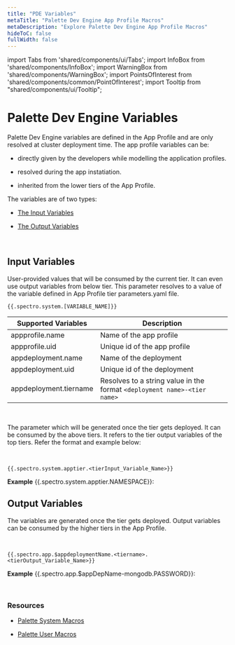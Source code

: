 ```yaml
---
title: "PDE Variables"
metaTitle: "Palette Dev Engine App Profile Macros"
metaDescription: "Explore Palette Dev Engine App Profile Macros"
hideToC: false
fullWidth: false
---
```


import Tabs from 'shared/components/ui/Tabs';
import InfoBox from 'shared/components/InfoBox';
import WarningBox from 'shared/components/WarningBox';
import PointsOfInterest from 'shared/components/common/PointOfInterest';
import Tooltip from "shared/components/ui/Tooltip";


# Palette Dev Engine Variables

Palette Dev Engine variables are defined in the App Profile and are only resolved at cluster deployment time. The app profile variables can be:

* directly given by the developers while modelling the application profiles.

* resolved during the app instatiation.

* inherited from the lower tiers of the App Profile.

The variables are of two types:

* [The Input Variables](/devx/app-profile#inputparameters)

* [The Output Variables](/devx/app-profile#outputparameters)
<br />

## Input Variables

User-provided values that will be consumed by the current tier. It can even use output variables from below tier. This parameter resolves to a value of the variable defined in App Profile tier parameters.yaml file.

```
{{.spectro.system.[VARIABLE_NAME]}}
```
|**Supported Variables**|  Description|
|-----------------------|-------------|
|appprofile.name|Name of the app profile|
|appprofile.uid|Unique id of the app profile|
|appdeployment.name|Name of the deployment|
|appdeployment.uid|Unique id of the deployment|
|appdeployment.tiername| Resolves to a string value in the format `<deployment name>-<tier name>`|

<br />

The parameter which will be generated once the tier gets deployed. It can be consumed by the above tiers. It refers to the tier output variables of the top tiers. Refer the format and example below:

<br />

```
{{.spectro.system.apptier.<tierInput_Variable_Name>}}
```

**Example**
{{.spectro.system.apptier.NAMESPACE}}: 


## Output Variables

The variables are generated once the tier gets deployed. Output variables can be consumed by the higher tiers in the App Profile.


<br /> 


```
{{.spectro.app.$appdeploymentName.<tiername>.<tierOutput_Variable_Name>}} 
```

**Example**
{{.spectro.app.$appDepName-mongodb.PASSWORD}}: 

<br />

### Resources

* [Palette System Macros](/registries-and-packs/pack-constraints#packmacros)

* [Palette User Macros](/clusters/cluster-management/macros#overview)
<br />
